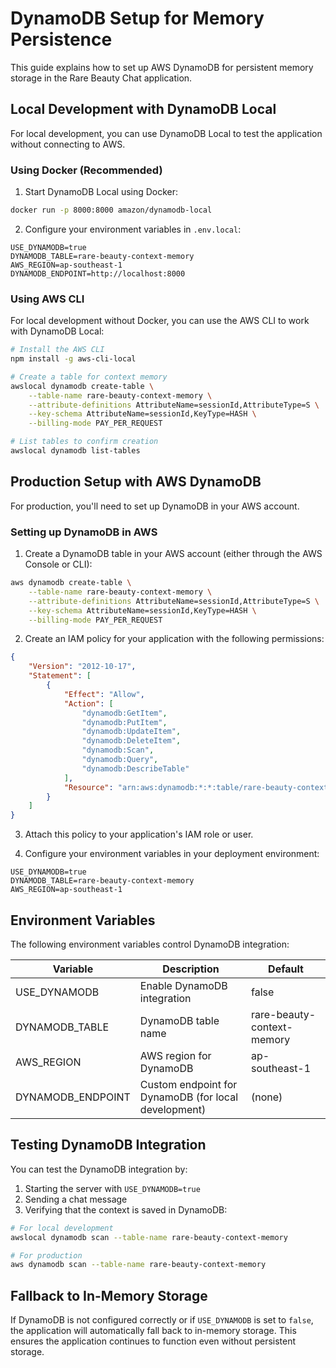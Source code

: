 # DynamoDB Setup for Memory Persistence

This guide explains how to set up AWS DynamoDB for persistent memory storage in the Rare Beauty Chat application.

## Local Development with DynamoDB Local

For local development, you can use DynamoDB Local to test the application without connecting to AWS.

### Using Docker (Recommended)

1. Start DynamoDB Local using Docker:

```bash
docker run -p 8000:8000 amazon/dynamodb-local
```

2. Configure your environment variables in `.env.local`:

```
USE_DYNAMODB=true
DYNAMODB_TABLE=rare-beauty-context-memory
AWS_REGION=ap-southeast-1
DYNAMODB_ENDPOINT=http://localhost:8000
```

### Using AWS CLI

For local development without Docker, you can use the AWS CLI to work with DynamoDB Local:

```bash
# Install the AWS CLI
npm install -g aws-cli-local

# Create a table for context memory
awslocal dynamodb create-table \
    --table-name rare-beauty-context-memory \
    --attribute-definitions AttributeName=sessionId,AttributeType=S \
    --key-schema AttributeName=sessionId,KeyType=HASH \
    --billing-mode PAY_PER_REQUEST

# List tables to confirm creation
awslocal dynamodb list-tables
```

## Production Setup with AWS DynamoDB

For production, you'll need to set up DynamoDB in your AWS account.

### Setting up DynamoDB in AWS

1. Create a DynamoDB table in your AWS account (either through the AWS Console or CLI):

```bash
aws dynamodb create-table \
    --table-name rare-beauty-context-memory \
    --attribute-definitions AttributeName=sessionId,AttributeType=S \
    --key-schema AttributeName=sessionId,KeyType=HASH \
    --billing-mode PAY_PER_REQUEST
```

2. Create an IAM policy for your application with the following permissions:

```json
{
    "Version": "2012-10-17",
    "Statement": [
        {
            "Effect": "Allow",
            "Action": [
                "dynamodb:GetItem",
                "dynamodb:PutItem",
                "dynamodb:UpdateItem",
                "dynamodb:DeleteItem",
                "dynamodb:Scan",
                "dynamodb:Query",
                "dynamodb:DescribeTable"
            ],
            "Resource": "arn:aws:dynamodb:*:*:table/rare-beauty-context-memory"
        }
    ]
}
```

3. Attach this policy to your application's IAM role or user.

4. Configure your environment variables in your deployment environment:

```
USE_DYNAMODB=true
DYNAMODB_TABLE=rare-beauty-context-memory
AWS_REGION=ap-southeast-1
```

## Environment Variables

The following environment variables control DynamoDB integration:

| Variable | Description | Default |
|----------|-------------|---------|
| USE_DYNAMODB | Enable DynamoDB integration | false |
| DYNAMODB_TABLE | DynamoDB table name | rare-beauty-context-memory |
| AWS_REGION | AWS region for DynamoDB | ap-southeast-1 |
| DYNAMODB_ENDPOINT | Custom endpoint for DynamoDB (for local development) | (none) |

## Testing DynamoDB Integration

You can test the DynamoDB integration by:

1. Starting the server with `USE_DYNAMODB=true`
2. Sending a chat message
3. Verifying that the context is saved in DynamoDB:

```bash
# For local development
awslocal dynamodb scan --table-name rare-beauty-context-memory

# For production
aws dynamodb scan --table-name rare-beauty-context-memory
```

## Fallback to In-Memory Storage

If DynamoDB is not configured correctly or if `USE_DYNAMODB` is set to `false`, the application will automatically fall back to in-memory storage. This ensures the application continues to function even without persistent storage. 